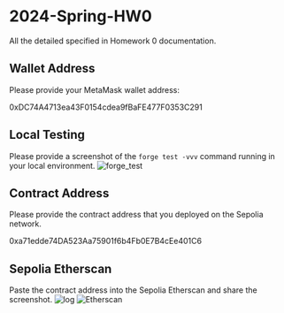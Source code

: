 # 2024-Spring-HW0

All the detailed specified in Homework 0 documentation.

## Wallet Address
Please provide your MetaMask wallet address:

0xDC74A4713ea43F0154cdea9fBaFE477F0353C291

## Local Testing
Please provide a screenshot of the `forge test -vvv` command running in your local environment.
![forge_test](https://github.com/Angela-0829/Fintech-HW0/assets/66252513/d8a510ae-7c36-48f9-9918-51a812e42471)

## Contract Address
Please provide the contract address that you deployed on the Sepolia network.

0xa71edde74DA523Aa75901f6b4Fb0E7B4cEe401C6

## Sepolia Etherscan
Paste the contract address into the Sepolia Etherscan and share the screenshot.
![log](https://github.com/Angela-0829/Fintech-HW0/assets/66252513/393d66af-f0ac-4467-a622-5f3a83e60b8c)
![Etherscan](https://github.com/Angela-0829/Fintech-HW0/assets/66252513/b25483ec-982f-42dd-873e-46724b09052e)

